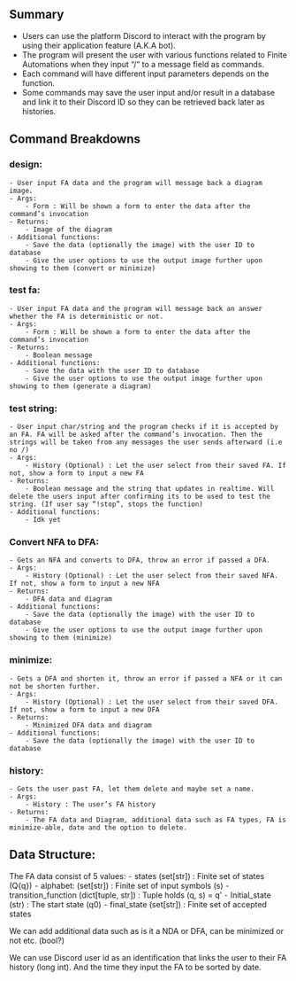 ## Summary
- Users can use the platform Discord to interact with the program by using their application feature (A.K.A bot).
- The program will present the user with various functions related to Finite Automations when they input “/“ to a message field as commands.
- Each command will have different input parameters depends on the function.
- Some commands may save the user input and/or result in a database and link it to their Discord ID so they can be retrieved back later as histories.

## Command Breakdowns
### design:
    - User input FA data and the program will message back a diagram image.
    - Args:
        - Form : Will be shown a form to enter the data after the command’s invocation
    - Returns:
        - Image of the diagram
    - Additional functions:
        - Save the data (optionally the image) with the user ID to database
        - Give the user options to use the output image further upon showing to them (convert or minimize)
### test fa:
    - User input FA data and the program will message back an answer whether the FA is deterministic or not.
    - Args:
        - Form : Will be shown a form to enter the data after the command’s invocation
    - Returns:
        - Boolean message
    - Additional functions:
        - Save the data with the user ID to database
        - Give the user options to use the output image further upon showing to them (generate a diagram)
### test string:
    - User input char/string and the program checks if it is accepted by an FA. FA will be asked after the command’s invocation. Then the strings will be taken from any messages the user sends afterward (i.e no /)
    - Args:
        - History (Optional) : Let the user select from their saved FA. If not, show a form to input a new FA
    - Returns:
        - Boolean message and the string that updates in realtime. Will delete the users input after confirming its to be used to test the string. (If user say “!stop”, stops the function)
    - Additional functions:
        - Idk yet
### Convert NFA to DFA:
    - Gets an NFA and converts to DFA, throw an error if passed a DFA.
    - Args:
        - History (Optional) : Let the user select from their saved NFA. If not, show a form to input a new NFA
    - Returns:
        - DFA data and diagram
    - Additional functions:
        - Save the data (optionally the image) with the user ID to database
        - Give the user options to use the output image further upon showing to them (minimize)
### minimize:
    - Gets a DFA and shorten it, throw an error if passed a NFA or it can not be shorten further.
    - Args:
        - History (Optional) : Let the user select from their saved DFA. If not, show a form to input a new DFA
    - Returns:
        - Minimized DFA data and diagram
    - Additional functions:
        - Save the data (optionally the image) with the user ID to database
### history:
    - Gets the user past FA, let them delete and maybe set a name.
    - Args:
        - History : The user’s FA history
    - Returns:
        - The FA data and Diagram, additional data such as FA types, FA is minimize-able, date and the option to delete.

## Data Structure:
 The FA data consist of 5 values:
 ⁃ states (set[str]) : Finite set of states (Q{q})
 ⁃ alphabet: (set[str]) : Finite set of input symbols (s)
 ⁃ transition_function (dict[tuple, str]) : Tuple holds (q, s) = q’
 ⁃ Initial_state (str) : The start state (q0)
 ⁃ final_state (set[str]) : Finite set of accepted states

 We can add additional data such as is it a NDA or DFA, can be minimized or not etc. (bool?)

 We can use Discord user id as an identification that links the user to their FA history (long int). And the time they input the FA to be sorted by date.
